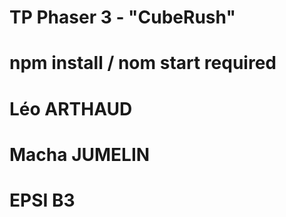 # 
# TP Phaser 3 - "CubeRush"
# npm install / nom start required
#
# Léo ARTHAUD
# Macha JUMELIN 
# EPSI B3
